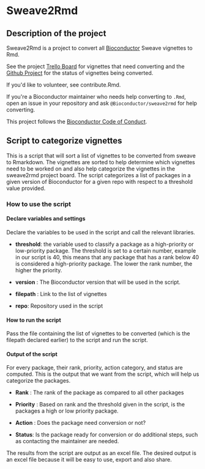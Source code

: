 # Sweave2Rmd
## Description of the project

Sweave2Rmd is a project to convert all [Bioconductor](https://bioconductor.org)
Sweave vignettes to Rmd.

See the project [Trello Board](https://trello.com/b/nJHqzR1j/bioconductor-vignettes-rnw-rmd-project)
for vignettes that need converting and the [Github Project](https://github.com/orgs/Bioconductor/projects/2)
for the status of vignettes being converted. 

If you'd like to volunteer, see contribute.Rmd.

If you're a Bioconductor maintainer who needs help converting to `.Rmd`,
open an issue in your repository and ask `@Bioconductor/sweave2rmd` for
help converting.

This project follows the [Bioconductor Code of
Conduct](https://bioconductor.github.io/bioc_coc_multilingual/).

## Script to categorize vignettes

This is a script that will sort a list of vignettes to be converted from sweave
to Rmarkdown. The vignettes are sorted to help determine which vignettes need to
be worked on and also help categorize the vignettes in the sweave2rmd project
board. The script categorizes a list of packages in a given version of
Bioconductor for a given repo with respect to a threshold value provided.

### How to use the script

#### Declare variables and settings

Declare the variables to be used in the script and call the relevant libraries.

- **threshold**: the variable used to classify a package as a
high-priority or low-priority package. The threshold is set to a certain number,
example in our script is 40, this means that any package that has a rank below
40 is considered a high-priority package. The lower the rank number, the higher
the priority.

- **version** : The Bioconductor version that will be used in the script.

- **filepath** : Link to the list of vignettes

- **repo**: Repository used in the script

#### How to run the script

Pass the file containing the list of vignettes to be converted (which is the
filepath declared earlier) to the script and run the script.

#### Output of the script

For every package, their rank, priority, action category, and status are
computed. This is the output that we want from the script, which will help us
categorize the packages.

-  **Rank** : The rank of the package as compared to all other packages

-  **Priority** : Based on rank and the threshold given in the script, is the
packages a high or low priority package.

-  **Action** : Does the package need conversion or not?

- **Status**: Is the package ready for conversion or do additional steps, such 
as contacting the maintainer are needed.

The results from the script are output as an excel file. The desired output is
an excel file because it will be easy to use, export and also share.

